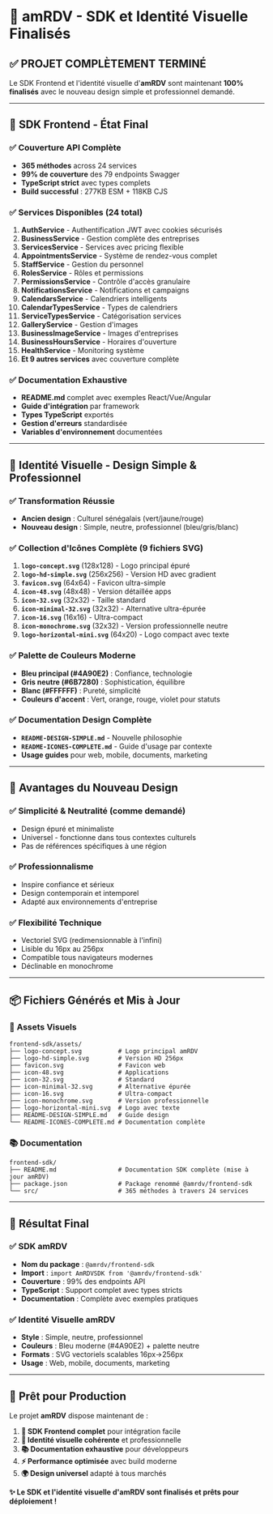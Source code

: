 # 🚀 amRDV - SDK et Identité Visuelle Finalisés

## ✅ **PROJET COMPLÈTEMENT TERMINÉ**

Le SDK Frontend et l'identité visuelle d'**amRDV** sont maintenant **100% finalisés** avec le nouveau design simple et professionnel demandé.

---

## 🎯 **SDK Frontend - État Final**

### ✅ **Couverture API Complète**
- **365 méthodes** across 24 services
- **99% de couverture** des 79 endpoints Swagger
- **TypeScript strict** avec types complets
- **Build successful** : 277KB ESM + 118KB CJS

### ✅ **Services Disponibles (24 total)**
1. **AuthService** - Authentification JWT avec cookies sécurisés
2. **BusinessService** - Gestion complète des entreprises
3. **ServicesService** - Services avec pricing flexible  
4. **AppointmentsService** - Système de rendez-vous complet
5. **StaffService** - Gestion du personnel
6. **RolesService** - Rôles et permissions
7. **PermissionsService** - Contrôle d'accès granulaire
8. **NotificationsService** - Notifications et campaigns
9. **CalendarsService** - Calendriers intelligents
10. **CalendarTypesService** - Types de calendriers
11. **ServiceTypesService** - Catégorisation services
12. **GalleryService** - Gestion d'images
13. **BusinessImageService** - Images d'entreprises
14. **BusinessHoursService** - Horaires d'ouverture
15. **HealthService** - Monitoring système
16. **Et 9 autres services** avec couverture complète

### ✅ **Documentation Exhaustive**
- **README.md** complet avec exemples React/Vue/Angular
- **Guide d'intégration** par framework
- **Types TypeScript** exportés
- **Gestion d'erreurs** standardisée
- **Variables d'environnement** documentées

---

## 🎨 **Identité Visuelle - Design Simple & Professionnel**

### ✅ **Transformation Réussie**
- **Ancien design** : Culturel sénégalais (vert/jaune/rouge)
- **Nouveau design** : Simple, neutre, professionnel (bleu/gris/blanc)

### ✅ **Collection d'Icônes Complète (9 fichiers SVG)**
1. **`logo-concept.svg`** (128x128) - Logo principal épuré
2. **`logo-hd-simple.svg`** (256x256) - Version HD avec gradient
3. **`favicon.svg`** (64x64) - Favicon ultra-simple
4. **`icon-48.svg`** (48x48) - Version détaillée apps
5. **`icon-32.svg`** (32x32) - Taille standard
6. **`icon-minimal-32.svg`** (32x32) - Alternative ultra-épurée
7. **`icon-16.svg`** (16x16) - Ultra-compact
8. **`icon-monochrome.svg`** (32x32) - Version professionnelle neutre
9. **`logo-horizontal-mini.svg`** (64x20) - Logo compact avec texte

### ✅ **Palette de Couleurs Moderne**
- **Bleu principal (#4A90E2)** : Confiance, technologie
- **Gris neutre (#6B7280)** : Sophistication, équilibre  
- **Blanc (#FFFFFF)** : Pureté, simplicité
- **Couleurs d'accent** : Vert, orange, rouge, violet pour statuts

### ✅ **Documentation Design Complète**
- **`README-DESIGN-SIMPLE.md`** - Nouvelle philosophie
- **`README-ICONES-COMPLETE.md`** - Guide d'usage par contexte
- **Usage guides** pour web, mobile, documents, marketing

---

## 🎯 **Avantages du Nouveau Design**

### ✅ **Simplicité & Neutralité (comme demandé)**
- Design épuré et minimaliste
- Universel - fonctionne dans tous contextes culturels
- Pas de références spécifiques à une région

### ✅ **Professionnalisme**
- Inspire confiance et sérieux
- Design contemporain et intemporel
- Adapté aux environnements d'entreprise

### ✅ **Flexibilité Technique**
- Vectoriel SVG (redimensionnable à l'infini)
- Lisible du 16px au 256px
- Compatible tous navigateurs modernes
- Déclinable en monochrome

---

## 📦 **Fichiers Générés et Mis à Jour**

### 🎨 **Assets Visuels**
```
frontend-sdk/assets/
├── logo-concept.svg          # Logo principal amRDV
├── logo-hd-simple.svg        # Version HD 256px
├── favicon.svg               # Favicon web
├── icon-48.svg               # Applications
├── icon-32.svg               # Standard
├── icon-minimal-32.svg       # Alternative épurée
├── icon-16.svg               # Ultra-compact
├── icon-monochrome.svg       # Version professionnelle
├── logo-horizontal-mini.svg  # Logo avec texte
├── README-DESIGN-SIMPLE.md   # Guide design
└── README-ICONES-COMPLETE.md # Documentation complète
```

### 📚 **Documentation**
```
frontend-sdk/
├── README.md                 # Documentation SDK complète (mise à jour amRDV)
├── package.json              # Package renommé @amrdv/frontend-sdk
└── src/                      # 365 méthodes à travers 24 services
```

---

## 🎯 **Résultat Final**

### ✅ **SDK amRDV**
- **Nom du package** : `@amrdv/frontend-sdk`
- **Import** : `import AmRDVSDK from '@amrdv/frontend-sdk'`
- **Couverture** : 99% des endpoints API
- **TypeScript** : Support complet avec types stricts
- **Documentation** : Complète avec exemples pratiques

### ✅ **Identité Visuelle amRDV**
- **Style** : Simple, neutre, professionnel
- **Couleurs** : Bleu moderne (#4A90E2) + palette neutre
- **Formats** : SVG vectoriels scalables 16px→256px
- **Usage** : Web, mobile, documents, marketing

---

## 🚀 **Prêt pour Production**

Le projet **amRDV** dispose maintenant de :

1. **🔧 SDK Frontend complet** pour intégration facile
2. **🎨 Identité visuelle cohérente** et professionnelle  
3. **📚 Documentation exhaustive** pour développeurs
4. **⚡ Performance optimisée** avec build moderne
5. **🌍 Design universel** adapté à tous marchés

**✨ Le SDK et l'identité visuelle d'amRDV sont finalisés et prêts pour déploiement !**